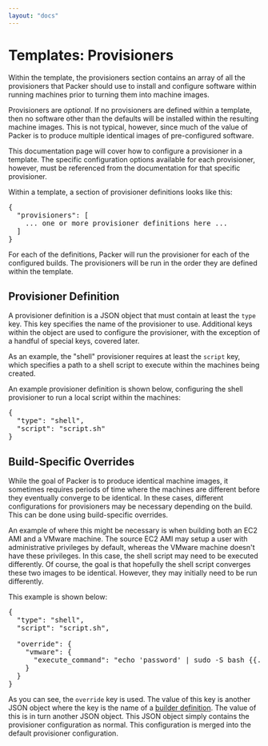 ```yaml
---
layout: "docs"
---
```


# Templates: Provisioners

Within the template, the provisioners section contains an array of all the
provisioners that Packer should use to install and configure software within
running machines prior to turning them into machine images.

Provisioners are _optional_. If no provisioners are defined within a template,
then no software other than the defaults will be installed within the
resulting machine images. This is not typical, however, since much of the
value of Packer is to produce multiple identical images
of pre-configured software.

This documentation page will cover how to configure a provisioner in a template.
The specific configuration options available for each provisioner, however,
must be referenced from the documentation for that specific provisioner.

Within a template, a section of provisioner definitions looks like this:

<pre class="prettyprint">
{
  "provisioners": [
    ... one or more provisioner definitions here ...
  ]
}
</pre>

For each of the definitions, Packer will run the provisioner for each
of the configured builds. The provisioners will be run in the order
they are defined within the template.

## Provisioner Definition

A provisioner definition is a JSON object that must contain at least
the `type` key. This key specifies the name of the provisioner to use.
Additional keys within the object are used to configure the provisioner,
with the exception of a handful of special keys, covered later.

As an example, the "shell" provisioner requires at least the `script` key,
which specifies a path to a shell script to execute within the machines
being created.

An example provisioner definition is shown below, configuring the shell
provisioner to run a local script within the machines:

<pre class="prettyprint">
{
  "type": "shell",
  "script": "script.sh"
}
</pre>

## Build-Specific Overrides

While the goal of Packer is to produce identical machine images, it
sometimes requires periods of time where the machines are different before
they eventually converge to be identical. In these cases, different configurations
for provisioners may be necessary depending on the build. This can be done
using build-specific overrides.

An example of where this might be necessary is when building both an EC2 AMI
and a VMware machine. The source EC2 AMI may setup a user with administrative
privileges by default, whereas the VMware machine doesn't have these privileges.
In this case, the shell script may need to be executed differently. Of course,
the goal is that hopefully the shell script converges these two images to be
identical. However, they may initially need to be run differently.

This example is shown below:

<pre class="prettyprint">
{
  "type": "shell",
  "script": "script.sh",

  "override": {
    "vmware": {
      "execute_command": "echo 'password' | sudo -S bash {{.Path}}"
    }
  }
}
</pre>

As you can see, the `override` key is used. The value of this key is another
JSON object where the key is the name of a [builder definition](/docs/templates/builders.html).
The value of this is in turn another JSON object. This JSON object simply
contains the provisioner configuration as normal. This configuration is merged
into the default provisioner configuration.
